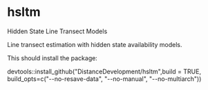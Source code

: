 hsltm
=====

Hidden State Line Transect Models

Line transect estimation with hidden state availability models.

This should install the package:

devtools::install_github("DistanceDevelopment/hsltm",build = TRUE, build_opts=c("--no-resave-data", "--no-manual", "--no-multiarch"))

